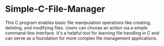 # Simple-C-File-Manager
This C program enables basic file manipulation operations like creating, deleting, and modifying files. Users can choose an action via a simple command-line interface. It's a helpful tool for learning file handling in C and can serve as a foundation for more complex file management applications.
